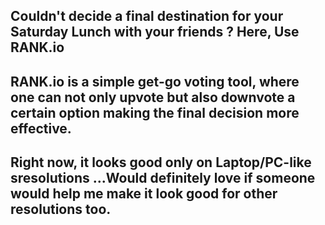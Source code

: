 ## Couldn't decide a final destination for your Saturday Lunch with your friends ? Here, Use RANK.io
## RANK.io is a simple get-go voting tool, where one can not only upvote but also downvote a certain option making the final decision more effective.

## Right now, it looks good only on Laptop/PC-like sresolutions ...Would definitely love if someone would help me make it look good for other resolutions too.

